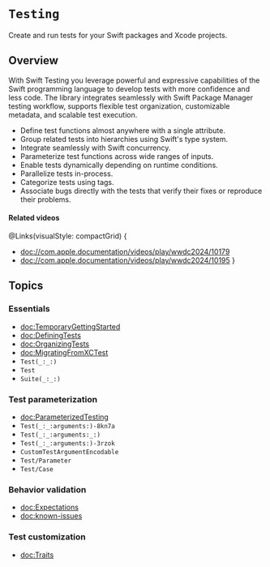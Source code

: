 # ``Testing``

<!-- NOTE: The link above must match the module name, not the package name. -->

<!--
This source file is part of the Swift.org open source project

Copyright (c) 2023–2024 Apple Inc. and the Swift project authors
Licensed under Apache License v2.0 with Runtime Library Exception

See https://swift.org/LICENSE.txt for license information
See https://swift.org/CONTRIBUTORS.txt for Swift project authors
-->

Create and run tests for your Swift packages and Xcode projects.

## Overview

With Swift Testing you leverage powerful and expressive capabilities of
the Swift programming language to develop tests with more confidence and less
code. The library integrates seamlessly with Swift Package Manager testing
workflow, supports flexible test organization, customizable metadata, and
scalable test execution. 

- Define test functions almost anywhere with a single attribute.
- Group related tests into hierarchies using Swift's type system.
- Integrate seamlessly with Swift concurrency.
- Parameterize test functions across wide ranges of inputs.
- Enable tests dynamically depending
on runtime conditions. 
- Parallelize tests in-process.
- Categorize tests using tags.
- Associate bugs directly with the tests that verify their fixes or reproduce
their problems.

#### Related videos

@Links(visualStyle: compactGrid) {
  - <doc://com.apple.documentation/videos/play/wwdc2024/10179>
  - <doc://com.apple.documentation/videos/play/wwdc2024/10195>
}

## Topics

### Essentials

- <doc:TemporaryGettingStarted>
- <doc:DefiningTests>
- <doc:OrganizingTests>
- <doc:MigratingFromXCTest>
- ``Test(_:_:)``
- ``Test``
- ``Suite(_:_:)``

### Test parameterization

- <doc:ParameterizedTesting>
- ``Test(_:_:arguments:)-8kn7a``
- ``Test(_:_:arguments:_:)``
- ``Test(_:_:arguments:)-3rzok``
- ``CustomTestArgumentEncodable``
- ``Test/Parameter``
- ``Test/Case``

### Behavior validation

- <doc:Expectations>
- <doc:known-issues>

### Test customization

- <doc:Traits>
